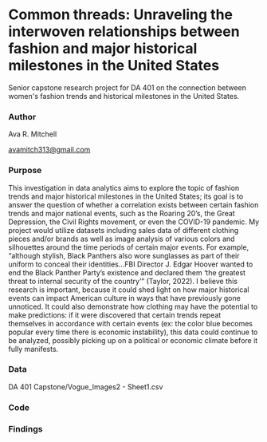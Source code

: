 # Common threads: Unraveling the interwoven relationships between fashion and major historical milestones in the United States 
Senior capstone research project for DA 401 on the connection between women's fashion trends and historical milestones in the United States.


### Author
Ava R. Mitchell

avamitch313@gmail.com

### Purpose

This investigation in data analytics aims to explore the topic of fashion trends and major historical milestones in the United States; its goal is to answer the question of whether a correlation exists between certain fashion trends and major national events, such as the Roaring 20’s, the Great Depression, the Civil Rights movement, or even the COVID-19 pandemic. My project would utilize datasets including sales data of different clothing pieces and/or brands as well as image analysis of various colors and silhouettes around the time periods of certain major events. For example, “although stylish, Black Panthers also wore sunglasses as part of their uniform to conceal their identities…FBI Director J. Edgar Hoover wanted to end the Black Panther Party’s existence and declared them ‘the greatest threat to internal security of the country’” (Taylor, 2022). I believe this research is important, because it could shed light on how major historical events can impact American culture in ways that have previously gone unnoticed. It could also demonstrate how clothing may have the potential to make predictions: if it were discovered that certain trends repeat themselves in accordance with certain events (ex: the color blue becomes popular every time there is economic instability), this data could continue to be analyzed, possibly picking up on a political or economic climate before it fully manifests. 

### Data

DA 401 Capstone/Vogue_Images2 - Sheet1.csv

### Code

### Findings
